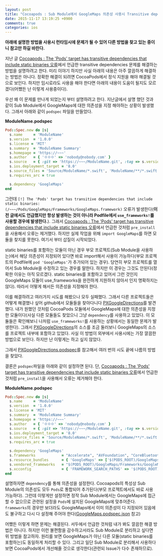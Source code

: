 ```yaml
---
layout: post
title: "Cocoapods : Sub Module에서 GoogleMaps 의존성 사용시 Transitive dependency 문제 해결"
date: 2015-11-17 13:19:25 +0900
comments: true
categories: ios
---
```

**아래에 설명한 방법을 사용시 런타임시에 문제가 될 수 있어 다른 방법을 찾고 있는 중이니 참고만 하길 바란다.**

지난 글 [Cocoapods : The 'Pods' target has transitive dependencies that include static binaries 오류](/2015/11/17/cocoapods-the-pods-target-has-transitive-dependencies-that-include-static-binaries/)에서 언급한 transitive dependencies 문제를 해결하는 방법을 설명하려고 한다. 미리 이야기 하지만 사실 아래의 내용은 아주 깔끔하게 해결하는 방법은 아니다. 정확한 해결이 되려면 CocoaPods에서 정식 지원을 해야 해결될 것으로 보인다. 하지만 임시로라도 사용을 해야 한다면 아래의 내용이 도움이 될지도 모르겠다(어쨌든 난 이렇게 사용중이다).

우선 왜 이 문제를 만나게 되었는지 부터 설명하려고 한다.
지난글에서 설명 했던 것과 같이 Sub Module에서 GoogleMaps에 대한 의존성을 지정 해야하는 상황이 발생했다. 그래서 아래와 같이 `podspec` 파일을 만들었다.

**ModuleName.podspec**
```ruby
Pod::Spec.new do |s|
  s.name     = 'ModuleName'
  s.version  = '1.0.0'
  s.license = 'MIT'
  s.summary  = 'ModuleName Summary'
  s.homepage = 'https://~~~'
  s.author   = { 'ㅇㅇㅇ' => 'nobody@nobody.com' }
  s.source   = { :git => 'https://~~~/ModuleName.git', :tag => s.version }
  s.ios.deployment_target = '8.0'
  s.source_files = 'Source/ModuleName/*.swift', 'ModuleName/**/*.swift'
  s.requires_arc = true

  s.dependency 'GoogleMaps'
end
```

그런데 `[!] The 'Pods' target has transitive dependencies that include static binaries: (/~~~/Pods/GoogleMaps/Frameworks/GoogleMaps.framework)` 오류가 발생한다(**이전 글에서도 언급했지만 항상 발생하는 것이 아니라 Podfile에서 `use_frameworks!`를 사용할 경우에 발생한다.**). 그래서 [Cocoapods : The 'Pods' target has transitive dependencies that include static binaries 오류](/2015/11/17/cocoapods-the-pods-target-has-transitive-dependencies-that-include-static-binaries/)에서 언급한 것처럼 `pre_install`을 사용해서 오류는 제거했다. 하지만 실제 작업을 위해 `import GoogleMaps`를 하면 모듈을 찾지를 못한다. 여기서 부터 삽질이 시작되었다.

static binaries를 포함하는 모듈이 아닌 경우 부모 프로젝트(Sub Module을 사용하는)에서 해당 의존성이 지정되어 있다면 바로 import해서 사용이 가능하다(부모 프로젝트의 Podfile에 `pod 'GoogleMaps'`가 추가되어 있는 경우). 당연히 부모 프로젝트를 열어서 Sub Module을 수정하고 있는 경우를 말한다. 하지만 이 경우는 그것도 안된다(정확한 이유는 아직 모르겠다. static binaries를 포함하고 있어서 그런 것인지 GoogleMaps 모듈이 use_frameworks을 완전하게 지원하지 않아서 인지 명확하지는 않다). 따라서 어떻게 해서든 의존성을 지정해야 한다.

이를 해결하려고 여러가지 시도를 해봤으나 모두 실패했다. 그래서 다른 프로젝트들은 어떻게 해결했나 싶어 github에서 모듈들을 찾아다니다 [PXGoogleDirections](https://github.com/poulpix/PXGoogleDirections)를 발견했다. 내가 원했던 것처럼 CocoaPods 모듈에서 GoogleMaps에 대한 의존성을 지정한 모듈이다(사실 다른 모듈들도 찾았으니 그냥 `dependency`를 사용하고 있었다. 이 모듈들은 확인해보니 나처럼 `use_frameworks!`를 사용하는 상황에서는 동일한 문제가 발생한다). 그래서 [PXGoogleDirections](https://github.com/poulpix/PXGoogleDirections)의 소스를 조금 둘러보니 GoogleMaps의 소스를 프로젝트 내부에 포함하고 있었다. 사실 이 방법이 외부에서 사용시에는 가장 깔끔한 방법으로 보인다. 하지만 난 이렇게는 하고 싶지 않았다.

그래서 [PXGoogleDirections.podspec](https://github.com/poulpix/PXGoogleDirections/blob/master/PXGoogleDirections.podspec)를 참고해서 여러 번의 시도 끝에 나름의 방법을 찾았다.

결론은 `podspec`파일을 아래와 같이 설정하면 된다. 단, [Cocoapods : The 'Pods' target has transitive dependencies that include static binaries 오류](/2015/11/17/cocoapods-the-pods-target-has-transitive-dependencies-that-include-static-binaries/)에서 언급한 것처럼 `pre_install`을 사용해서 오류는 제거해야 한다.

**ModuleName.podspec**
```ruby
Pod::Spec.new do |s|
  s.name     = 'ModuleName'
  s.version  = '1.0.0'
  s.license = 'MIT'
  s.summary  = 'ModuleName Summary'
  s.homepage = 'https://~~~'
  s.author   = { 'ㅇㅇㅇ' => 'nobody@nobody.com' }
  s.source   = { :git => 'https://~~~/ModuleName.git', :tag => s.version }
  s.ios.deployment_target = '8.0'
  s.source_files = 'Source/ModuleName/*.swift', 'ModuleName/**/*.swift'
  s.requires_arc = true

  s.dependency 'GoogleMaps'
  s.frameworks            = "Accelerate", "AVFoundation", "CoreBluetooth", "CoreData", "CoreLocation", "CoreText", "Foundation", "GLKit", "ImageIO", "OpenGLES", "QuartzCore", "Security", "SystemConfiguration", "CoreGraphics", "GoogleMaps"
  s.resource_bundles      = { 'GoogleMaps' => ['$(PODS_ROOT)/GoogleMaps/Frameworks/GoogleMaps.framework/Resources/*.bundle'] }
  s.vendored_frameworks   = "$(PODS_ROOT)/GoogleMaps/Frameworks/GoogleMaps.framework"
  s.xcconfig              = { 'FRAMEWORK_SEARCH_PATHS' => '$(PODS_ROOT)/GoogleMaps/Frameworks' }
end
```

설명하자면 `dependency`를 통해 의존성을 설정한다. Cocoapods의 특성상 Sub Module의 의존성도 모두 `Pods`로 통합되어 추가된다(부모 프로젝트에서도 바로 사용 가능하다). 그런데 이렇게만 설정하면 정작 Sub Module에서는 GoogleMaps에 접근할 수 없으므로 관련된 설정을 `Pods`에 설치된 GoogleMaps에 맞추어준다. `frameworks`의 경우만 보더라도 GoogleMaps에서 이미 의존성이 다 지정되어 있음에도 불구하고 다시 다 설정해 주어야 한다([GoogleMaps.podspec.json](https://github.com/CocoaPods/Specs/blob/master/Specs/GoogleMaps/1.10.5/GoogleMaps.podspec.json) 참고)

어쨌든 이렇게 하면 문제는 해결된다. 서두에서 언급한 것처럼 내가 봐도 깔끔한 해결 방법은 아니다. 하지만 이런 불편함을 감수하고서라도 Sub Module로 분리하고 싶다면 위 방법을 참고하자. 원리를 보면 GoogleMaps가 아닌 다른 모듈(static binaries를 포함하는)도 동일하게 처리할 수 있다. 그리고 일단 Sub Module로 분리해서 사용하다 보면 CocoaPods에서 개선해줄 것으로 생각한다(관련되 Issue가 다수 존재하므로).
